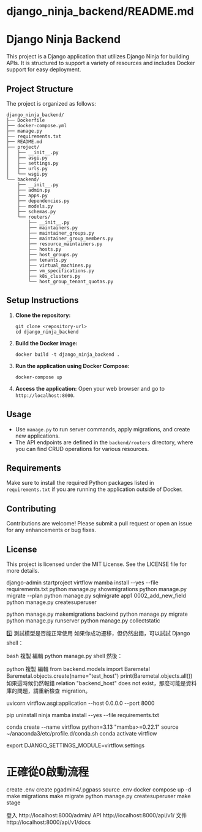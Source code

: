 # django_ninja_backend/README.md

# Django Ninja Backend

This project is a Django application that utilizes Django Ninja for building APIs. It is structured to support a variety of resources and includes Docker support for easy deployment.

## Project Structure

The project is organized as follows:

```
django_ninja_backend/
├── Dockerfile
├── docker-compose.yml
├── manage.py
├── requirements.txt
├── README.md
├── project/
│   ├── __init__.py
│   ├── asgi.py
│   ├── settings.py
│   ├── urls.py
│   └── wsgi.py
└── backend/
    ├── __init__.py
    ├── admin.py
    ├── apps.py
    ├── dependencies.py
    ├── models.py
    ├── schemas.py
    └── routers/
        ├── __init__.py
        ├── maintainers.py
        ├── maintainer_groups.py
        ├── maintainer_group_members.py
        ├── resource_maintainers.py
        ├── hosts.py
        ├── host_groups.py
        ├── tenants.py
        ├── virtual_machines.py
        ├── vm_specifications.py
        ├── k8s_clusters.py
        └── host_group_tenant_quotas.py
```

## Setup Instructions

1. **Clone the repository:**
   ```
   git clone <repository-url>
   cd django_ninja_backend
   ```

2. **Build the Docker image:**
   ```
   docker build -t django_ninja_backend .
   ```

3. **Run the application using Docker Compose:**
   ```
   docker-compose up
   ```

4. **Access the application:**
   Open your web browser and go to `http://localhost:8000`.

## Usage

- Use `manage.py` to run server commands, apply migrations, and create new applications.
- The API endpoints are defined in the `backend/routers` directory, where you can find CRUD operations for various resources.

## Requirements

Make sure to install the required Python packages listed in `requirements.txt` if you are running the application outside of Docker.

## Contributing

Contributions are welcome! Please submit a pull request or open an issue for any enhancements or bug fixes.

## License

This project is licensed under the MIT License. See the LICENSE file for more details.
















django-admin startproject virtflow
mamba install --yes --file requirements.txt
python manage.py showmigrations
python manage.py migrate --plan
python manage.py sqlmigrate app1 0002_add_new_field
 python manage.py createsuperuser


python manage.py makemigrations backend
python manage.py migrate
python manage.py runserver
python manage.py collectstatic

5️⃣ 測試模型是否能正常使用
如果你成功遷移，但仍然出錯，可以試試 Django shell：

bash
複製
編輯
python manage.py shell
然後：

python
複製
編輯
from backend.models import Baremetal
Baremetal.objects.create(name="test_host")
print(Baremetal.objects.all())
如果這時候仍然報錯 relation "backend_host" does not exist，那麼可能是資料庫的問題，請重新檢查 migration。

uvicorn virtflow.asgi:application --host 0.0.0.0 --port 8000



pip uninstall ninja
mamba install --yes --file requirements.txt

conda create --name virtflow python=3.13 "mamba>=0.22.1"
source ~/anaconda3/etc/profile.d/conda.sh
conda activate virtflow


export DJANGO_SETTINGS_MODULE=virtflow.settings












# 正確從0啟動流程
create .env
create pgadmin4/.pgpass
source .env
docker compose up -d
make migrations
make migrate
python manage.py createsuperuser
make stage

登入
http://localhost:8000/admin/
API
http://localhost:8000/api/v1/
文件
http://localhost:8000/api/v1/docs
